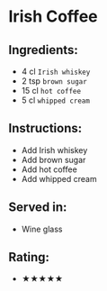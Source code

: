 # Irish Coffee

## Ingredients:
- 4 cl `Irish whiskey`
- 2 tsp `brown sugar`
- 15 cl `hot coffee`
- 5 cl `whipped cream`

## Instructions:
- Add Irish whiskey
- Add brown sugar
- Add hot coffee
- Add whipped cream

## Served in:
- Wine glass

## Rating:
- ★★★★★